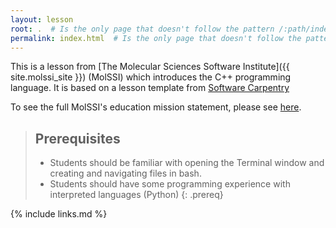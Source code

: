 ```yaml
---
layout: lesson
root: .  # Is the only page that doesn't follow the pattern /:path/index.html
permalink: index.html  # Is the only page that doesn't follow the pattern /:path/index.html
---
```



This is a lesson from [The Molecular Sciences Software Institute]({{ site.molssi_site }}) (MolSSI) which introduces the C++ programming language. It is based on a lesson template from [Software Carpentry](https://www.software-carpentry.org)

 To see the full MolSSI's education mission statement, please see
[here](http://molssi.org/education/education-mission-statement/).

> ## Prerequisites
>
> - Students should be familiar with opening the Terminal window and creating and navigating files in bash.
> - Students should have some programming experience with interpreted languages (Python)
{: .prereq}

{% include links.md %}
